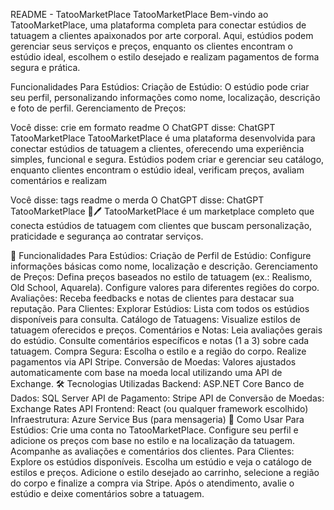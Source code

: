 README - TatooMarketPlace
TatooMarketPlace
Bem-vindo ao TatooMarketPlace, uma plataforma completa para conectar estúdios de tatuagem a clientes apaixonados por arte corporal. Aqui, estúdios podem gerenciar seus serviços e preços, enquanto os clientes encontram o estúdio ideal, escolhem o estilo desejado e realizam pagamentos de forma segura e prática.

Funcionalidades
Para Estúdios:
Criação de Estúdio: O estúdio pode criar seu perfil, personalizando informações como nome, localização, descrição e foto de perfil.
Gerenciamento de Preços:





Você disse:
crie em formato readme
O ChatGPT disse:
ChatGPT
TatooMarketPlace
TatooMarketPlace é uma plataforma desenvolvida para conectar estúdios de tatuagem a clientes, oferecendo uma experiência simples, funcional e segura. Estúdios podem criar e gerenciar seu catálogo, enquanto clientes encontram o estúdio ideal, verificam preços, avaliam comentários e realizam






Você disse:
tags readme o merda
O ChatGPT disse:
ChatGPT
TatooMarketPlace 🎨🖊️
TatooMarketPlace é um marketplace completo que conecta estúdios de tatuagem com clientes que buscam personalização, praticidade e segurança ao contratar serviços.

📌 Funcionalidades
Para Estúdios:
Criação de Perfil de Estúdio: Configure informações básicas como nome, localização e descrição.
Gerenciamento de Preços:
Defina preços baseados no estilo de tatuagem (ex.: Realismo, Old School, Aquarela).
Configure valores para diferentes regiões do corpo.
Avaliações: Receba feedbacks e notas de clientes para destacar sua reputação.
Para Clientes:
Explorar Estúdios: Lista com todos os estúdios disponíveis para consulta.
Catálogo de Tatuagens: Visualize estilos de tatuagem oferecidos e preços.
Comentários e Notas:
Leia avaliações gerais do estúdio.
Consulte comentários específicos e notas (1 a 3) sobre cada tatuagem.
Compra Segura:
Escolha o estilo e a região do corpo.
Realize pagamentos via API Stripe.
Conversão de Moedas: Valores ajustados automaticamente com base na moeda local utilizando uma API de Exchange.
🛠️ Tecnologias Utilizadas
Backend: ASP.NET Core
Banco de Dados: SQL Server
API de Pagamento: Stripe
API de Conversão de Moedas: Exchange Rates API
Frontend: React (ou qualquer framework escolhido)
Infraestrutura: Azure Service Bus (para mensageria)
🚀 Como Usar
Para Estúdios:
Crie uma conta no TatooMarketPlace.
Configure seu perfil e adicione os preços com base no estilo e na localização da tatuagem.
Acompanhe as avaliações e comentários dos clientes.
Para Clientes:
Explore os estúdios disponíveis.
Escolha um estúdio e veja o catálogo de estilos e preços.
Adicione o estilo desejado ao carrinho, selecione a região do corpo e finalize a compra via Stripe.
Após o atendimento, avalie o estúdio e deixe comentários sobre a tatuagem.
